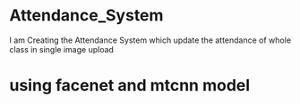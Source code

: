 # Attendance_System
I am Creating the Attendance System which update the attendance of whole class in single image upload

# using facenet and mtcnn model 
